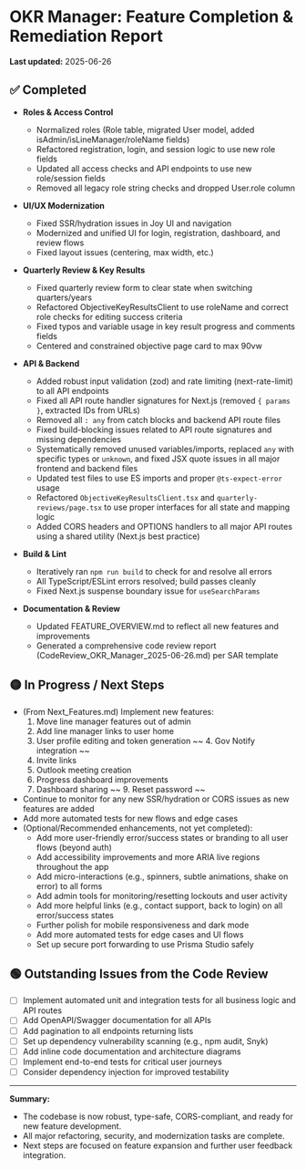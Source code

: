 # OKR Manager: Feature Completion & Remediation Report

**Last updated:** 2025-06-26

## ✅ Completed

- **Roles & Access Control**
  - Normalized roles (Role table, migrated User model, added isAdmin/isLineManager/roleName fields)
  - Refactored registration, login, and session logic to use new role fields
  - Updated all access checks and API endpoints to use new role/session fields
  - Removed all legacy role string checks and dropped User.role column

- **UI/UX Modernization**
  - Fixed SSR/hydration issues in Joy UI and navigation
  - Modernized and unified UI for login, registration, dashboard, and review flows
  - Fixed layout issues (centering, max width, etc.)

- **Quarterly Review & Key Results**
  - Fixed quarterly review form to clear state when switching quarters/years
  - Refactored ObjectiveKeyResultsClient to use roleName and correct role checks for editing success criteria
  - Fixed typos and variable usage in key result progress and comments fields
  - Centered and constrained objective page card to max 90vw

- **API & Backend**
  - Added robust input validation (zod) and rate limiting (next-rate-limit) to all API endpoints
  - Fixed all API route handler signatures for Next.js (removed `{ params }`, extracted IDs from URLs)
  - Removed all `: any` from catch blocks and backend API route files
  - Fixed build-blocking issues related to API route signatures and missing dependencies
  - Systematically removed unused variables/imports, replaced `any` with specific types or `unknown`, and fixed JSX quote issues in all major frontend and backend files
  - Updated test files to use ES imports and proper `@ts-expect-error` usage
  - Refactored `ObjectiveKeyResultsClient.tsx` and `quarterly-reviews/page.tsx` to use proper interfaces for all state and mapping logic
  - Added CORS headers and OPTIONS handlers to all major API routes using a shared utility (Next.js best practice)

- **Build & Lint**
  - Iteratively ran `npm run build` to check for and resolve all errors
  - All TypeScript/ESLint errors resolved; build passes cleanly
  - Fixed Next.js suspense boundary issue for `useSearchParams`

- **Documentation & Review**
  - Updated FEATURE_OVERVIEW.md to reflect all new features and improvements
  - Generated a comprehensive code review report (CodeReview_OKR_Manager_2025-06-26.md) per SAR template

## 🟡 In Progress / Next Steps

- (From Next_Features.md) Implement new features:
  1. Move line manager features out of admin
  2. Add line manager links to user home
  3. User profile editing and token generation
 ~~ 4. Gov Notify integration ~~
  5. Invite links
  6. Outlook meeting creation
  7. Progress dashboard improvements
  8. Dashboard sharing
~~  9. Reset password ~~
- Continue to monitor for any new SSR/hydration or CORS issues as new features are added
- Add more automated tests for new flows and edge cases
- (Optional/Recommended enhancements, not yet completed):
  - Add more user-friendly error/success states or branding to all user flows (beyond auth)
  - Add accessibility improvements and more ARIA live regions throughout the app
  - Add micro-interactions (e.g., spinners, subtle animations, shake on error) to all forms
  - Add admin tools for monitoring/resetting lockouts and user activity
  - Add more helpful links (e.g., contact support, back to login) on all error/success states
  - Further polish for mobile responsiveness and dark mode
  - Add more automated tests for edge cases and UI flows
  - Set up secure port forwarding to use Prisma Studio safely

## 🟢 Outstanding Issues from the Code Review

- [ ] Implement automated unit and integration tests for all business logic and API routes
- [ ] Add OpenAPI/Swagger documentation for all APIs
- [ ] Add pagination to all endpoints returning lists
- [ ] Set up dependency vulnerability scanning (e.g., npm audit, Snyk)
- [ ] Add inline code documentation and architecture diagrams
- [ ] Implement end-to-end tests for critical user journeys
- [ ] Consider dependency injection for improved testability

---

**Summary:**
- The codebase is now robust, type-safe, CORS-compliant, and ready for new feature development.
- All major refactoring, security, and modernization tasks are complete.
- Next steps are focused on feature expansion and further user feedback integration.
